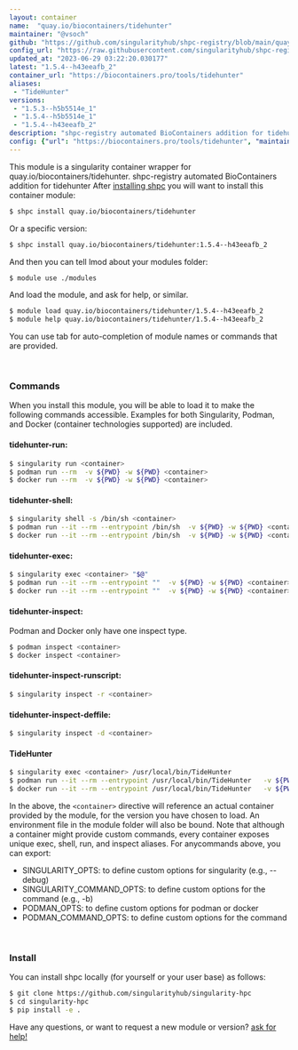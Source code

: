 ```yaml
---
layout: container
name:  "quay.io/biocontainers/tidehunter"
maintainer: "@vsoch"
github: "https://github.com/singularityhub/shpc-registry/blob/main/quay.io/biocontainers/tidehunter/container.yaml"
config_url: "https://raw.githubusercontent.com/singularityhub/shpc-registry/main/quay.io/biocontainers/tidehunter/container.yaml"
updated_at: "2023-06-29 03:22:20.030177"
latest: "1.5.4--h43eeafb_2"
container_url: "https://biocontainers.pro/tools/tidehunter"
aliases:
 - "TideHunter"
versions:
 - "1.5.3--h5b5514e_1"
 - "1.5.4--h5b5514e_1"
 - "1.5.4--h43eeafb_2"
description: "shpc-registry automated BioContainers addition for tidehunter"
config: {"url": "https://biocontainers.pro/tools/tidehunter", "maintainer": "@vsoch", "description": "shpc-registry automated BioContainers addition for tidehunter", "latest": {"1.5.4--h43eeafb_2": "sha256:40284799af7cc88d4a03acfc5a6fda67e483ba40a432c1357f4e187674600013"}, "tags": {"1.5.3--h5b5514e_1": "sha256:31584417a87d80a58d58623648ad5ae8f9c383769fbc92e8a2c4a503d85754a4", "1.5.4--h5b5514e_1": "sha256:1f9928318d48d21ab70dc89dad4c6c5a92367f5574b46bd7a9361e3e2519119e", "1.5.4--h43eeafb_2": "sha256:40284799af7cc88d4a03acfc5a6fda67e483ba40a432c1357f4e187674600013"}, "docker": "quay.io/biocontainers/tidehunter", "aliases": {"TideHunter": "/usr/local/bin/TideHunter"}}
---
```


This module is a singularity container wrapper for quay.io/biocontainers/tidehunter.
shpc-registry automated BioContainers addition for tidehunter
After [installing shpc](#install) you will want to install this container module:


```bash
$ shpc install quay.io/biocontainers/tidehunter
```

Or a specific version:

```bash
$ shpc install quay.io/biocontainers/tidehunter:1.5.4--h43eeafb_2
```

And then you can tell lmod about your modules folder:

```bash
$ module use ./modules
```

And load the module, and ask for help, or similar.

```bash
$ module load quay.io/biocontainers/tidehunter/1.5.4--h43eeafb_2
$ module help quay.io/biocontainers/tidehunter/1.5.4--h43eeafb_2
```

You can use tab for auto-completion of module names or commands that are provided.

<br>

### Commands

When you install this module, you will be able to load it to make the following commands accessible.
Examples for both Singularity, Podman, and Docker (container technologies supported) are included.

#### tidehunter-run:

```bash
$ singularity run <container>
$ podman run --rm  -v ${PWD} -w ${PWD} <container>
$ docker run --rm  -v ${PWD} -w ${PWD} <container>
```

#### tidehunter-shell:

```bash
$ singularity shell -s /bin/sh <container>
$ podman run --it --rm --entrypoint /bin/sh  -v ${PWD} -w ${PWD} <container>
$ docker run --it --rm --entrypoint /bin/sh  -v ${PWD} -w ${PWD} <container>
```

#### tidehunter-exec:

```bash
$ singularity exec <container> "$@"
$ podman run --it --rm --entrypoint ""  -v ${PWD} -w ${PWD} <container> "$@"
$ docker run --it --rm --entrypoint ""  -v ${PWD} -w ${PWD} <container> "$@"
```

#### tidehunter-inspect:

Podman and Docker only have one inspect type.

```bash
$ podman inspect <container>
$ docker inspect <container>
```

#### tidehunter-inspect-runscript:

```bash
$ singularity inspect -r <container>
```

#### tidehunter-inspect-deffile:

```bash
$ singularity inspect -d <container>
```


#### TideHunter

```bash
$ singularity exec <container> /usr/local/bin/TideHunter
$ podman run --it --rm --entrypoint /usr/local/bin/TideHunter   -v ${PWD} -w ${PWD} <container> -c " $@"
$ docker run --it --rm --entrypoint /usr/local/bin/TideHunter   -v ${PWD} -w ${PWD} <container> -c " $@"
```



In the above, the `<container>` directive will reference an actual container provided
by the module, for the version you have chosen to load. An environment file in the
module folder will also be bound. Note that although a container
might provide custom commands, every container exposes unique exec, shell, run, and
inspect aliases. For anycommands above, you can export:

 - SINGULARITY_OPTS: to define custom options for singularity (e.g., --debug)
 - SINGULARITY_COMMAND_OPTS: to define custom options for the command (e.g., -b)
 - PODMAN_OPTS: to define custom options for podman or docker
 - PODMAN_COMMAND_OPTS: to define custom options for the command

<br>

### Install

You can install shpc locally (for yourself or your user base) as follows:

```bash
$ git clone https://github.com/singularityhub/singularity-hpc
$ cd singularity-hpc
$ pip install -e .
```

Have any questions, or want to request a new module or version? [ask for help!](https://github.com/singularityhub/singularity-hpc/issues)